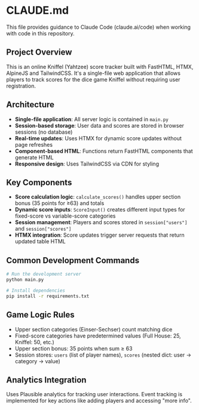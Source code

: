 # CLAUDE.md

This file provides guidance to Claude Code (claude.ai/code) when working with code in this repository.

## Project Overview

This is an online Kniffel (Yahtzee) score tracker built with FastHTML, HTMX, AlpineJS and TailwindCSS. It's a single-file web application that allows players to track scores for the dice game Kniffel without requiring user registration.

## Architecture

- **Single-file application**: All server logic is contained in `main.py`
- **Session-based storage**: User data and scores are stored in browser sessions (no database)
- **Real-time updates**: Uses HTMX for dynamic score updates without page refreshes
- **Component-based HTML**: Functions return FastHTML components that generate HTML
- **Responsive design**: Uses TailwindCSS via CDN for styling

## Key Components

- **Score calculation logic**: `calculate_scores()` handles upper section bonus (35 points for ≥63) and totals
- **Dynamic score inputs**: `ScoreInput()` creates different input types for fixed-score vs variable-score categories
- **Session management**: Players and scores stored in `session["users"]` and `session["scores"]`
- **HTMX integration**: Score updates trigger server requests that return updated table HTML

## Common Development Commands

```bash
# Run the development server
python main.py

# Install dependencies
pip install -r requirements.txt
```

## Game Logic Rules

- Upper section categories (Einser-Sechser) count matching dice
- Fixed-score categories have predetermined values (Full House: 25, Kniffel: 50, etc.)
- Upper section bonus: 35 points when sum ≥ 63
- Session stores: `users` (list of player names), `scores` (nested dict: user -> category -> value)

## Analytics Integration

Uses Plausible analytics for tracking user interactions. Event tracking is implemented for key actions like adding players and accessing "more info".